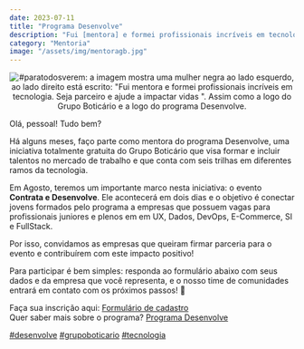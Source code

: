 ```yaml
---
date: 2023-07-11
title: "Programa Desenvolve"
description: "Fui [mentora] e formei profissionais incríveis em tecnologia."
category: "Mentoria"
image: "/assets/img/mentoragb.jpg"
---
```


<div class="mediumSize" align="center">

![#paratodosverem: a imagem mostra uma mulher negra ao lado esquerdo, ao lado direito está escrito: "Fui mentora e formei profissionais incríveis em tecnologia. Seja parceiro e ajude a impactar vidas ". Assim como a logo do Grupo Boticário e a logo do programa Desenvolve.](/assets/img/mentoragb.jpg)

</div>

Olá, pessoal! Tudo bem?

Há alguns meses, faço parte como mentora do programa Desenvolve, uma iniciativa totalmente gratuita do Grupo Boticário que visa formar e incluir talentos no mercado de trabalho e que conta com seis trilhas em diferentes ramos da tecnologia.

Em Agosto, teremos um importante marco nesta iniciativa: o evento **Contrata e Desenvolve**. Ele acontecerá em dois dias e o objetivo é conectar jovens formados pelo programa a empresas que possuem vagas para profissionais juniores e plenos em em UX, Dados, DevOps, E-Commerce, SI e FullStack.

Por isso, convidamos as empresas que queiram firmar parceria para o evento e contribuírem com este impacto positivo!

Para participar é bem simples: responda ao formulário abaixo com seus dados e da empresa que você representa, e o nosso time de comunidades entrará em contato com os próximos passos! 🚀

Faça sua inscrição aqui: <a href="https://docs.google.com/forms/d/e/1FAIpQLScqYa2bbtx4Y93odfMdll1_JCIop_ZnfUFSE-3gbXfNrT0Psg/viewform" target="_blank" rel="nofollow, noreferrer,noopener,external">Formulário de cadastro</a><br/>
Quer saber mais sobre o programa? <a href="https://desenvolve.grupoboticario.com.br/" target="_blank" rel="nofollow, noreferrer,noopener,external">Programa Desenvolve</a>

<a class="hashtag" href="https://twitter.com/hashtag/desenvolve" target="_blank" rel="noopener noreferrer">#desenvolve</a>
<a class="hashtag" href="https://twitter.com/hashtag/grupoboticario" target="_blank" rel="noopener noreferrer">#grupoboticario</a>
<a class="hashtag" href="https://twitter.com/hashtag/tecnologia" target="_blank" rel="noopener noreferrer">#tecnologia</a>